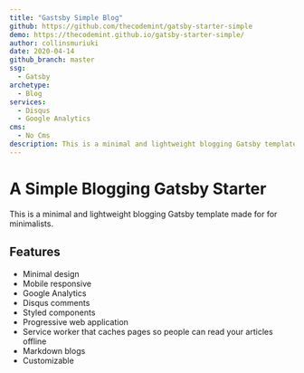 ```yaml
---
title: "Gastsby Simple Blog"
github: https://github.com/thecodemint/gatsby-starter-simple
demo: https://thecodemint.github.io/gatsby-starter-simple/
author: collinsmuriuki
date: 2020-04-14
github_branch: master
ssg:
  - Gatsby
archetype:
  - Blog
services:
  - Disqus
  - Google Analytics
cms:
  - No Cms
description: This is a minimal and lightweight blogging Gatsby template
---
```


# A Simple Blogging Gatsby Starter

This is a minimal and lightweight blogging Gatsby template made for for minimalists.

## Features

* Minimal design  
* Mobile responsive  
* Google Analytics  
* Disqus comments  
* Styled components  
* Progressive web application  
* Service worker that caches pages so people can read your articles offline  
* Markdown blogs
* Customizable
